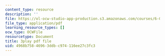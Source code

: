 ```yaml
---
content_type: resource
description: ''
file: https://ol-ocw-studio-app-production.s3.amazonaws.com/courses/6-042j-mathematics-for-computer-science-spring-2015/4968b75846963ddbc974116ee27c3fc3_4dj1ogUwTEM.pdf
file_type: application/pdf
learning_resource_types: []
ocw_type: OCWFile
resourcetype: Document
title: 3play pdf file
uid: 4968b758-4696-3ddb-c974-116ee27c3fc3
---
```

